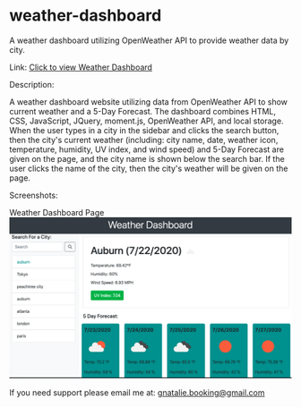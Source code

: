 # weather-dashboard
A weather dashboard utilizing OpenWeather API to provide weather data by city. 

Link: <a href="https://nataliegarcia-8.github.io/weather-dashboard/"> Click to view Weather Dashboard</a>

Description: 

A weather dashboard website utilizing data from OpenWeather API to show current weather and a 5-Day Forecast. The dashboard combines HTML, CSS, JavaScript, JQuery, moment.js, OpenWeather API, and local storage. When the user types in a city in the sidebar and clicks the search button, then the city's current weather (including: city name, date, weather icon, temperature, humidity, UV index, and wind speed) and 5-Day Forecast are given on the page, and the city name is shown below the search bar. If the user clicks the name of the city, then the city's weather will be given on the page.


Screenshots:

Weather Dashboard Page
<img src="weather-dash.png" alt="weather dashboard page">


If you need support please email me at:
gnatalie.booking@gmail.com